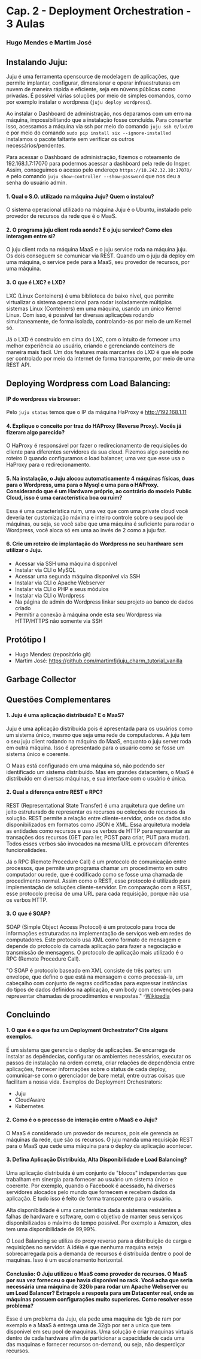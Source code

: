 # Cap. 2 - Deployment Orchestration - 3 Aulas
### Hugo Mendes e Martim José
## Instalando Juju:
Juju é uma ferramenta opensource de modelagem de aplicações, que permite implantar, configurar, dimensionar e operar infraestruturas em nuvem de maneira rápida e eficiente, seja em núvens públicas como privadas. É possível várias soluções por meio de simples comandos, como por exemplo instalar o wordpress (`juju deploy wordpress`).

Ao instalar o Dashboard de administração, nos deparamos com um erro na máquina, impossibilitando que a instalação fosse concluída. Para consertar isso, acessamos a máquina via ssh por meio do comando `juju ssh 0/lxd/0` e por meio do comando `sudo pip install six --ignore-installed` instalamos o pacote faltante sem verificar os outros necessários/pendentes.

Para acessar o Dashboard de administração, fizemos o roteamento de 192.168.1.7:17070 para podermos acessar a dashboard pela rede do Insper. Assim, conseguimos o acesso pelo endereço `https://10.242.32.10:17070/` e pelo comando `juju show-controller --show-password` que nos deu a senha do usuário admin. 

#### 1. Qual o S.O. utilizado na máquina Juju? Quem o instalou?
O sistema operacional utilizado na máquina Juju é o Ubuntu, instalado pelo provedor de recursos da rede que é o MaaS.

#### 2. O programa juju client roda aonde? E o juju service? Como eles interagem entre si?
O juju client roda na máquina MaaS e o juju service roda na máquina juju. Os dois conseguem se comunicar via REST. Quando um o juju dá deploy em uma máquina, o service pede para a MaaS, seu provedor de recursos, por uma máquina.

#### 3. O que é LXC? e LXD?
LXC (Linux Conteiners) é uma biblioteca de baixo nível, que permite virtualizar o sistema operacional para rodar isoladamente múltiplos sistemas Linux (Conteiners) em uma máquina, usando um único Kernel Linux. Com isso, é possível ter diversas aplicações rodando simultaneamente, de forma isolada, controlando-as por meio de um Kernel só.

Já o LXD é construído em cima do LXC, com o intuito de fornecer uma melhor experiência ao usuário, criando e gerenciando conteiners de maneira mais fácil. Um dos features mais marcantes do LXD é que ele pode ser controlado por meio da internet de forma transparente, por meio de uma REST API.

## Deploying Wordpress com Load Balancing:

#### IP do wordpress via browser:
Pelo `juju status` temos que o IP da máquina HaProxy é http://192.168.1.11

#### 4. Explique o conceito por traz do HAProxy (Reverse Proxy). Vocês já fizeram algo parecido?
O HaProxy é responsável por fazer o redirecionamento de requisições do cliente para diferentes servidores da sua cloud. Fizemos algo parecido no roteiro 0 quando configuramos o load balancer, uma vez que esse usa o HaProxy para o redirecionamento.

#### 5. Na instalação, o Juju alocou automaticamente 4 máquinas físicas, duas para o Wordpress, uma para o Mysql e uma para o HAProxy. Considerando que é um Hardware próprio, ao contrário do modelo Public Cloud, isso é uma característica boa ou ruim?
Essa é uma característica ruim, uma vez que com uma private cloud você deveria ter customização máxima e inteiro controle sobre o seu pool de máquinas, ou seja, se você sabe que uma máquina é suficiente para rodar o Wordpress, você aloca só em uma ao invés de 2 como a juju faz.

#### 6. Crie um roteiro de implantação do Wordpress no seu hardware sem utilizar o Juju.
- Acessar via SSH uma máquina disponível
- Instalar via CLI o MySQL
- Acessar uma segunda máquina disponível via SSH
- Instalar via CLI o Apache Webserver
- Instalar via CLI o PHP e seus módulos
- Instalar via CLI o Wordpress
- Na página de admin do Wordpress linkar seu projeto ao banco de dados criado
- Permitir a conexão à máquina onde esta seu Wordpress via HTTP/HTTPS não somente via SSH

## Protótipo I
- Hugo Mendes: (repositório git)
- Martim José: https://github.com/martimfj/juju_charm_tutorial_vanilla

## Garbage Collector

## Questões Complementares
#### 1. Juju é uma aplicação distribuída? E o MaaS?
Juju é uma aplicação distribuída pois é apresentada para os usuários como um sistema único, mesmo que seja uma rede de computadores. A juju tem o seu juju client rodando na máquina do MaaS, enquanto o juju server roda em outra máquina. Isso é apresentado para o usuário como se fosse um sistema único e coerente.

O Maas está configurado em uma máquina só, não podendo ser identificado um sistema distribuído. Mas em grandes datacenters, o MaaS é distribuído em diversas máquinas, e sua interface com o usuário é única.

#### 2. Qual a diferença entre REST e RPC?
REST (Representational State Transfer) é uma arquitetura que define um jeito estruturado de representar os recursos ou coleções de recursos da solução. REST permite a relação entre cliente-servidor, onde os dados são disponibilizados em formatos como JSON e XML. Essa arquitetura modela as entidades como recursos e usa os verbos de HTTP para representar as transações dos recursos (GET para ler, POST para criar, PUT para mudar). Todos esses verbos são invocados na mesma URL e provocam diferentes funcionalidades.

Já o RPC (Remote Procedure Call) é um protocolo de comunicação entre processos, que permite um programa chamar um procedimento em outro computador ou rede, que é codificado como se fosse uma chamada de procedimento normal. Assim como o REST, esse protocolo é utilizado para implementação de soluções cliente-servidor. Em comparação com a REST, esse protocolo precisa de uma URL para cada requisição, porque não usa os verbos HTTP.

#### 3. O que é SOAP?
SOAP (Simple Object Access Protocol) é um protocolo para troca de informações estruturadas na implementação de serviços web em redes de computadores. Este protocolo usa XML como formato de mensagem e depende do protocolo da camada aplicação para fazer a negociação e transmissão de mensagens. O protocolo de aplicação mais utilizado é o RPC (Remote Procedure Call).

"O SOAP é protocolo baseado em XML consiste de três partes: um envelope, que define o que está na mensagem e como processá-la, um cabeçalho com conjunto de regras codificadas para expressar instâncias do tipos de dados definidos na aplicação, e um body com convenções para representar chamadas de procedimentos e respostas." -[Wikipedia](https://pt.wikipedia.org/wiki/SOAP)

## Concluindo
#### 1. O que é e o que faz um Deployment Orchestrator? Cite alguns exemplos.

É um sistema que gerencia o deploy de aplicações. Se encarrega de instalar as depêndecias, configurar os ambientes necessários, executar os passos de instalação na ordem correta, criar relações de dependência entre aplicações, fornecer informações sobre o status de cada deploy, comunicar-se com o gerenciador de bare
metal, entre outras coisas que facilitam a nossa vida. Exemplos de Deployment Orchestrators:
  - Juju
  - CloudAware
  - Kubernetes

#### 2. Como é o o processo de interação entre o MaaS e o Juju?
O MaaS é considerado um provedor de recursos, pois ele gerencia as máquinas da rede, que são os recursos. O juju manda uma requisição REST para o MaaS que cede uma máquina para o deploy da aplicação acontecer.

#### 3. Defina Aplicação Distribuída, Alta Disponibilidade e Load Balancing?
Uma aplicação distribuída é um conjunto de "blocos" independentes que trabalham em sinergia para fornecer ao usuário um sistema único e coerente. Por exemplo, quando o Facebook é acessado, há diversos servidores alocados pelo mundo que fornecem e recebem dados da aplicação. E tudo isso é feito de forma transparente para o usuário.

Alta disponibilidade é uma característica dada a sistemas resistentes a falhas de hardware e software, com o objetivo de manter seus serviços disponibilizados o máximo de tempo possível. Por exemplo a Amazon, eles tem uma disponibilidade de 99,99%.

O Load Balancing se utiliza do proxy reverso para a distribuição de carga e requisições no servidor. A idéia é que nenhuma maquina esteja sobrecarregada pois a demanda de recursos é distribuída dentre o pool de
maquinas. Isso é um escalonamento horizontal.

#### Conclusão: O Juju utilizou o MaaS como provedor de recursos. O MaaS por sua vez forneceu o que havia disponível no rack. Você acha que seria necessária uma máquina de 32Gb para rodar um Apache Webserver ou um Load Balancer? Extrapole a resposta para um Datacenter real, onde as máquinas possuem configurações muito superiores. Como resolver esse problema?

Esse é um problema da Juju, ela pede uma maquina de 1gb de ram por exemplo e a MaaS à entrega uma de 32gb por ser a unica que tem  disponivel em seu pool de maquinas. Uma solução é criar maquinas virtuais dentro de
cada hardware afim de particionar a capacidade de cada uma das maquinas e fornecer recursos on-demand, ou seja, não desperdiçar recursos.